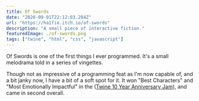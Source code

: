 ```yaml
---
title: Of Swords
date: "2020-09-01T22:12:03.284Z"
url: "https://ha1fie.itch.io/of-swords"
description: "A small piece of interactive fiction."
featuredImage: ./of-swords.png
tags: ["twine", "html", "css", "javascript"]
---
```


Of Swords is one of the first things I ever programmed. It's a small melodrama told in a series of vingettes.

Though not as impressive of a programming feat as I'm now capable of, and a bit janky now, I have a bit of a soft spot for it.
It won "Best Characters" and "Most Emotionally Impactful" in the ([Twine 10 Year Anniversary Jam](https://itch.io/jam/twine-10-year-anniversary-jam)), and came in second overall.
